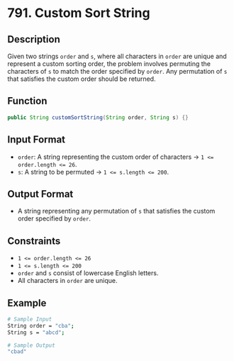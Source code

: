 # 791. Custom Sort String

## Description

Given two strings `order` and `s`, where all characters in `order` are unique and represent a custom sorting order, the problem involves permuting the characters of `s` to match the order specified by `order`. Any permutation of `s` that satisfies the custom order should be returned.

## Function

```java
public String customSortString(String order, String s) {}
```

## Input Format

- `order`: A string representing the custom order of characters &rarr; `1 <= order.length <= 26`.
- `s`: A string to be permuted &rarr; `1 <= s.length <= 200`.

## Output Format

- A string representing any permutation of `s` that satisfies the custom order specified by `order`.

## Constraints

- `1 <= order.length <= 26`
- `1 <= s.length <= 200`
- `order` and `s` consist of lowercase English letters.
- All characters in `order` are unique.

## Example

```bash
# Sample Input
String order = "cba";
String s = "abcd";

# Sample Output
"cbad"
```
